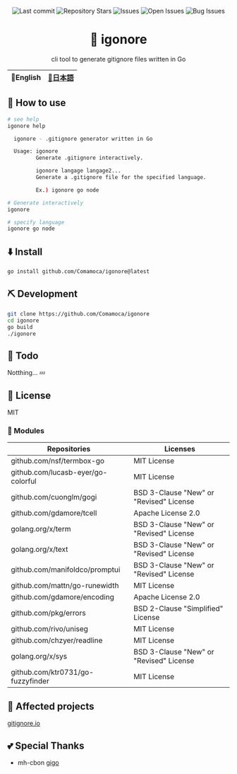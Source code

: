 <div align="center">

![Last commit](https://img.shields.io/github/last-commit/Comamoca/igonore?style=flat-square)
![Repository Stars](https://img.shields.io/github/stars/Comamoca/igonore?style=flat-square)
![Issues](https://img.shields.io/github/issues/Comamoca/igonore?style=flat-square)
![Open Issues](https://img.shields.io/github/issues-raw/Comamoca/igonore?style=flat-square)
![Bug Issues](https://img.shields.io/github/issues/Comamoca/igonore/bug?style=flat-square)

# 📄 igonore

cli tool to generate gitignore files written in Go

</div>

<table>
  <thead>
    <tr>
      <th style="text-align:center">🍔English</th>
      <th style="text-align:center"><a href="README.ja.md">🍡日本語</a></th>
    </tr>
  </thead>
</table>

<div align="center">

</div>

## 🚀 How to use

```sh
# see help
igonore help

  igonore - .gitignore generator written in Go

  Usage: igonore
         Generate .gitignore interactively.

         igonore langage langage2...
         Generate a .gitignore file for the specified language.

         Ex.) igonore go node

# Generate interactively
igonore

# specify language
igonore go node
```

## ⬇️  Install

`go install github.com/Comamoca/igonore@latest`

## ⛏️   Development

```sh
git clone https://github.com/Comamoca/igonore
cd igonore
go build
./igonore
```

## 📝 Todo

Notthing... :zzz:

## 📜 License

MIT

### 🧩 Modules

|Repositories                       |Licenses                               |
|-----------------------------------|---------------------------------------|
|github.com/nsf/termbox-go          |MIT License                            | 
|github.com/lucasb-eyer/go-colorful |MIT License                            | 
|github.com/cuonglm/gogi            |BSD 3-Clause "New" or "Revised" License|
|github.com/gdamore/tcell           |Apache License 2.0                     |
|golang.org/x/term                  |BSD 3-Clause "New" or "Revised" License|
|golang.org/x/text                  |BSD 3-Clause "New" or "Revised" License|
|github.com/manifoldco/promptui     |BSD 3-Clause "New" or "Revised" License|
|github.com/mattn/go-runewidth      |MIT License                            |   
|github.com/gdamore/encoding        |Apache License 2.0                     | 
|github.com/pkg/errors              |BSD 2-Clause "Simplified" License      | 
|github.com/rivo/uniseg             |MIT License                            | 
|github.com/chzyer/readline         |MIT License                            | 
|golang.org/x/sys                   |BSD 3-Clause "New" or "Revised" License|
|github.com/ktr0731/go-fuzzyfinder  |MIT License                            | 

## 👏 Affected projects

[gitignore.io](https://www.toptal.com/developers/gitignore/)

## 💕 Special Thanks

- mh-cbon
[gigo](https://github.com/mh-cbon/gigo)
